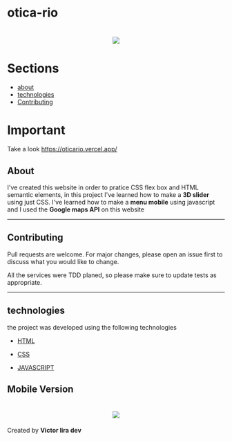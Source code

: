 # otica-rio

<h1 align="center" >
    <img src="https://ik.imagekit.io/Victorliradev/Animated_GIF-downsized_Yv4C59rvl.gif">
</h1>

# Sections
- [about](#-About)
- [technologies](#-technologies)
- [Contributing](#-Contributing)

# Important

Take a look https://oticario.vercel.app/

## About
I've created this website in order to pratice CSS flex box and HTML semantic elements, in this project I've learned how to make a **3D slider** using just  CSS. I've learned how to make a **menu mobile** using javascript and I used the **Google maps API** on this website

---

## Contributing
Pull requests are welcome. For major changes, please open an issue first to discuss what you would like to change.

All the services were TDD planed, so please make sure to update tests as appropriate.

---
 
 ## technologies
the project was developed using the following technologies
- [HTML](https://developer.mozilla.org/en-US/docs/Web/HTML)
- [CSS](https://developer.mozilla.org/en-US/docs/Web/CSS)

- [JAVASCRIPT](https://www.javascript.com/)

## Mobile Version

<h1 align="center" >
    <img src="https://ik.imagekit.io/Victorliradev/Animated_GIF-downsized__1__p9hVnVB59.gif">
</h1>

Created by **Victor lira dev**
